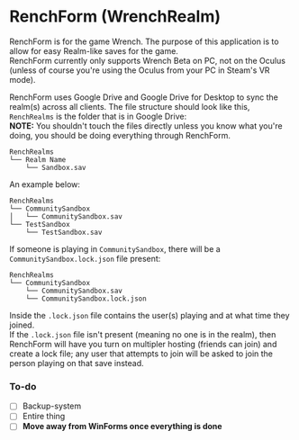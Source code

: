 # RenchForm (WrenchRealm)

RenchForm is for the game Wrench. The purpose of this application is to allow for easy Realm-like saves for the game. \
RenchForm currently only supports Wrench Beta on PC, not on the Oculus (unless of course you're using the Oculus from your PC in Steam's VR mode).

RenchForm uses Google Drive and Google Drive for Desktop to sync the realm(s) across all clients. The file structure should look like this, `RenchRealms` is the folder that is in Google Drive: \
**NOTE:** You shouldn't touch the files directly unless you know what you're doing, you should be doing everything through RenchForm.
```
RenchRealms
└── Realm Name
    └── Sandbox.sav
```

An example below:
```
RenchRealms
└── CommunitySandbox
│   └── CommunitySandbox.sav
└── TestSandbox
    └── TestSandbox.sav
```

If someone is playing in `CommunitySandbox`, there will be a `CommunitySandbox.lock.json` file present:
```
RenchRealms
└── CommunitySandbox
    └── CommunitySandbox.sav
    └── CommunitySandbox.lock.json
```
Inside the `.lock.json` file contains the user(s) playing and at what time they joined. \
If the `.lock.json` file isn't present (meaning no one is in the realm), then RenchForm will have you turn on multipler hosting (friends can join) and create a lock file; any user that attempts to join will be asked to join the person playing on that save instead.

### To-do
- [ ] Backup-system
- [ ] Entire thing
- [ ] **Move away from WinForms once everything is done**
